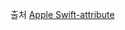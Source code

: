 
출처
[Apple Swift-attribute](https://docs.swift.org/swift-book/documentation/the-swift-programming-language/attributes)